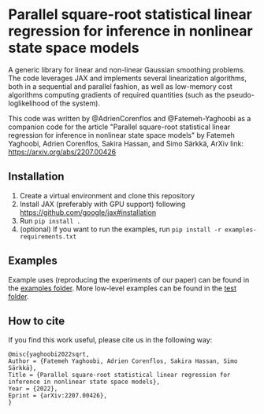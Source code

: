 # Parallel square-root statistical linear regression for inference in nonlinear state space models
A generic library for linear and non-linear Gaussian smoothing problems. 
The code leverages JAX and implements several linearization algorithms, 
both in a sequential and parallel fashion, as well as low-memory cost algorithms computing gradients of required quantities 
(such as the pseudo-loglikelihood of the system).

This code was written by @AdrienCorenflos and @Fatemeh-Yaghoobi as a companion code for the article 
"Parallel square-root statistical linear regression for inference in nonlinear state space models" 
by Fatemeh Yaghoobi, Adrien Corenflos, Sakira Hassan, and Simo Särkkä, ArXiv link: https://arxiv.org/abs/2207.00426

## Installation  

1. Create a virtual environment and clone this repository
2. Install JAX (preferably with GPU support) following https://github.com/google/jax#installation
3. Run `pip install .`
4. (optional) If you want to run the examples, run `pip install -r examples-requirements.txt`


## Examples

Example uses (reproducing the experiments of our paper) can be found in the [examples folder](../main/notebooks). More low-level examples can be found in the 
[test folder](../main/tests).

## How to cite
If you find this work useful, please cite us in the following way:

```
@misc{yaghoobi2022sqrt,
Author = {Fatemeh Yaghoobi, Adrien Corenflos, Sakira Hassan, Simo Särkkä},
Title = {Parallel square-root statistical linear regression for inference in nonlinear state space models},
Year = {2022},
Eprint = {arXiv:2207.00426},
}
```
